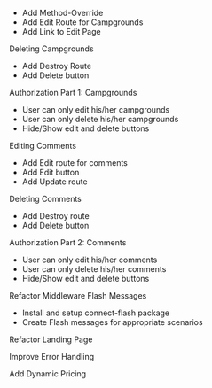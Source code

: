 * Add Method-Override
* Add Edit Route for Campgrounds
* Add Link to Edit Page

Deleting Campgrounds
* Add Destroy Route
* Add Delete button

Authorization Part 1: Campgrounds
* User can only edit his/her campgrounds
* User can only delete his/her campgrounds
* Hide/Show edit and delete buttons

Editing Comments
* Add Edit route for comments
* Add Edit button
* Add Update route

Deleting Comments
* Add Destroy route
* Add Delete button

Authorization Part 2: Comments
* User can only edit his/her comments
* User can only delete his/her comments
* Hide/Show edit and delete buttons

Refactor Middleware
Flash Messages
* Install and setup connect-flash package
* Create Flash messages for appropriate scenarios

Refactor Landing Page

Improve Error Handling

Add Dynamic Pricing


